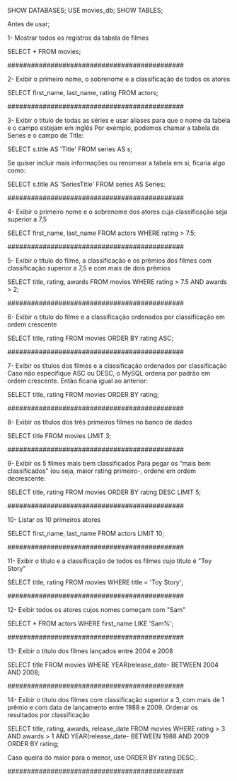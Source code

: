 SHOW DATABASES;
USE movies_db;
SHOW TABLES;

Antes de usar;

1- Mostrar todos os registros da tabela de filmes

SELECT *
FROM movies;

#############################################

2- Exibir o primeiro nome, o sobrenome e a classificação de todos os atores

SELECT first_name, last_name, rating
FROM actors;

#############################################

3- Exibir o título de todas as séries e usar aliases para que o nome da tabela e o campo estejam em inglês
Por exemplo, podemos chamar a tabela de Series e o campo de Title:

SELECT s.title AS 'Title'
FROM series AS s;

Se quiser incluir mais informações ou renomear a tabela em si, ficaria algo como:

SELECT s.title AS 'SeriesTitle'
FROM series AS Series;

#############################################

4- Exibir o primeiro nome e o sobrenome dos atores cuja classificação seja superior a 7,5

SELECT first_name, last_name
FROM actors
WHERE rating > 7.5;

#############################################

5- Exibir o título do filme, a classificação e os prêmios dos filmes com classificação superior a 7,5 e com mais de dois prêmios

SELECT title, rating, awards
FROM movies
WHERE rating > 7.5
  AND awards > 2;

#############################################

6- Exibir o título do filme e a classificação ordenados por classificação em ordem crescente

SELECT title, rating
FROM movies
ORDER BY rating ASC;


#############################################

7- Exibir os títulos dos filmes e a classificação ordenados por classificação
Caso não especifique ASC ou DESC, o MySQL ordena por padrão em ordem crescente. Então ficaria igual ao anterior:

SELECT title, rating
FROM movies
ORDER BY rating;

#############################################

8- Exibir os títulos dos três primeiros filmes no banco de dados

SELECT title
FROM movies
LIMIT 3;

#############################################

9- Exibir os 5 filmes mais bem classificados
Para pegar os “mais bem classificados” (ou seja, maior rating primeiro-, ordene em ordem decrescente:

SELECT title, rating
FROM movies
ORDER BY rating DESC
LIMIT 5;

#############################################

10- Listar os 10 primeiros atores

SELECT first_name, last_name
FROM actors
LIMIT 10;


#############################################

11- Exibir o título e a classificação de todos os filmes cujo título é "Toy Story"

SELECT title, rating
FROM movies
WHERE title = 'Toy Story';

#############################################

12- Exibir todos os atores cujos nomes começam com "Sam"

SELECT *
FROM actors
WHERE first_name LIKE 'Sam%';

#############################################

13- Exibir o título dos filmes lançados entre 2004 e 2008

SELECT title
FROM movies
WHERE YEAR(release_date- BETWEEN 2004 AND 2008;

#############################################

14- Exibir o título dos filmes com classificação superior a 3, com mais de 1 prêmio e com data de lançamento entre 1988 e 2009. Ordenar os resultados por classificação

SELECT title, rating, awards, release_date
FROM movies
WHERE rating > 3
  AND awards > 1
  AND YEAR(release_date- BETWEEN 1988 AND 2009
ORDER BY rating;

Caso queira do maior para o menor, use ORDER BY rating DESC;.


#############################################
